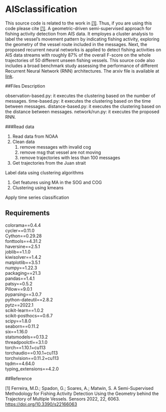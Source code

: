 # AISclassification

This source code is related to the work in [[1]](https://www.mdpi.com/1424-8220/22/16/6063#cite). Thus, if you are using this code please cite [[1]](https://www.mdpi.com/1424-8220/22/16/6063#cite).
A geometric-driven semi-supervised approach for fishing activity detection from AIS data. 
It employes a cluster analysis to label the vessel’s movement pattern by indicating fishing activity, exploring the geometry of the vessel route included in the messages.
Next, the proposed recurrent neural networks is applied to detect fishing activities on AIS data streams with roughly 87% of the overall F-score on the whole trajectories of 50 different unseen fishing vessels.
This source code also includes a broad benchmark study assessing the performance of different Recurrent Neural Network (RNN) architectures.
The arxiv file is available at [link](https://arxiv.org/abs/2207.05514v1).

##Files Description

observation-based.py: it executes the clustering based on the number of messages.
time-based.py: it executes the clustering based on the time between messages.
distance-based.py: it executes the clustering based on the distance between messages.
network/run.py: it executes the proposed RNN.

###Read data
1. Read data from NOAA
2. Clean data
   1. remove messages with invalid cog
   2. remove msg that vessel are not moving
   3. remove trajectories with less than 100 messages
3. Get trajectories from the Juan strait

Label data using clustering algorithms
1. Get features using MA in the SOG and COG
2. Clustering using kmeans

Apply time series classification

## Requirements

colorama==0.4.4\
cycler==0.11.0\
Cython==0.29.28\
fonttools==4.31.2\
haversine==2.5.1\
joblib==1.1.0\
kiwisolver==1.4.2\
matplotlib==3.5.1\
numpy==1.22.3\
packaging==21.3\
pandas==1.4.1\
patsy==0.5.2\
Pillow==9.0.1\
pyparsing==3.0.7\
python-dateutil==2.8.2\
pytz==2022.1\
scikit-learn==1.0.2\
scikit-posthocs==0.6.7\
scipy==1.8.0\
seaborn==0.11.2\
six==1.16.0\
statsmodels==0.13.2\
threadpoolctl==3.1.0\
torch==1.10.1+cu113\
torchaudio==0.10.1+cu113\
torchvision==0.11.2+cu113\
tqdm==4.64.0\
typing_extensions==4.2.0

##Reference

[1] Ferreira, M.D.; Spadon, G.; Soares, A.; Matwin, S. A Semi-Supervised Methodology for Fishing Activity Detection Using the Geometry behind the Trajectory of Multiple Vessels. Sensors 2022, 22, 6063. https://doi.org/10.3390/s22166063

